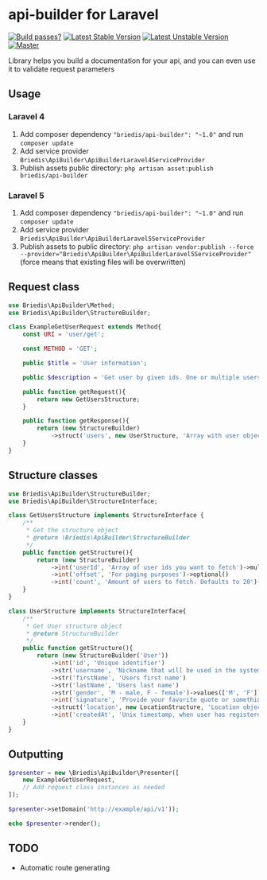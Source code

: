 # api-builder for Laravel

[![Build passes?](https://travis-ci.org/briedis/api-builder.svg)](https://travis-ci.org/briedis/api-builder)
[![Latest Stable Version](https://poser.pugx.org/briedis/api-builder/v/stable.svg)](https://packagist.org/packages/briedis/api-builder)
[![Latest Unstable Version](https://poser.pugx.org/briedis/api-builder/v/unstable.svg)](https://packagist.org/packages/briedis/api-builder)
[![Master](https://scrutinizer-ci.com/g/briedis/api-builder/badges/quality-score.png?b=master)](https://packagist.org/packages/briedis/api-builder)



Library helps you build a documentation for your api, and you can even use it to validate request parameters

## Usage
### Laravel 4
1. Add composer dependency `"briedis/api-builder": "~1.0"` and run `composer update`
2. Add service provider `Briedis\ApiBuilder\ApiBuilderLaravel4ServiceProvider`
3. Publish assets public directory: `php artisan asset:publish briedis/api-builder`

### Laravel 5
1. Add composer dependency `"briedis/api-builder": "~1.0"` and run `composer update`
2. Add service provider `Briedis\ApiBuilder\ApiBuilderLaravel5ServiceProvider`
3. Publish assets to public directory: `php artisan vendor:publish --force --provider="Briedis\ApiBuilder\ApiBuilderLaravel5ServiceProvider"` (force means that existing files will be overwritten) 

## Request class
```php
use Briedis\ApiBuilder\Method;
use Briedis\ApiBuilder\StructureBuilder;

class ExampleGetUserRequest extends Method{
	const URI = 'user/get';

	const METHOD = 'GET';

	public $title = 'User information';

	public $description = 'Get user by given ids. One or multiple users can be fetched at once';

	public function getRequest(){
		return new GetUsersStructure;
	}

	public function getResponse(){
		return (new StructureBuilder)
			->struct('users', new UserStructure, 'Array with user objects')->multiple();
	}
}
```

## Structure classes
```php
use Briedis\ApiBuilder\StructureBuilder;
use Briedis\ApiBuilder\StructureInterface;

class GetUsersStructure implements StructureInterface {
	/**
	 * Get the structure object
	 * @return \Briedis\ApiBuilder\StructureBuilder
	 */
	public function getStructure(){
		return (new StructureBuilder)
			->int('userId', 'Array of user ids you want to fetch')->multiple()
			->int('offset', 'For paging purposes')->optional()
			->int('count', 'Amount of users to fetch. Defaults to 20')->optional();
	}
}

class UserStructure implements StructureInterface{
	/**
	 * Get User structure object
	 * @return StructureBuilder
	 */
	public function getStructure(){
		return (new StructureBuilder('User'))
			->int('id', 'Unique identifier')
			->str('username', 'Nickname that will be used in the system')
			->str('firstName', 'Users first name')
			->str('lastName', 'Users last name')
			->str('gender', 'M - male, F - female')->values(['M', 'F'])->optional()
			->int('signature', 'Provide your favorite quote or something, if you want')->optional()
			->struct('location', new LocationStructure, 'Location object for the user')->optional()
			->int('createdAt', 'Unix timestamp, when user has registered');
	}
}
```

## Outputting
```php
$presenter = new \Briedis\ApiBuilder\Presenter([
	new ExampleGetUserRequest,
	// Add request class instances as needed
]);

$presenter->setDomain('http://example/api/v1'));

echo $presenter->render();
```


## TODO
*  Automatic route generating
